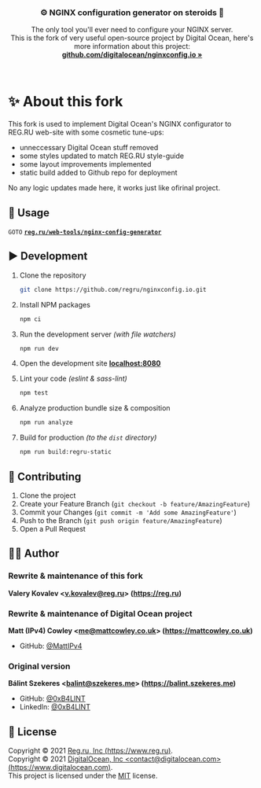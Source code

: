 <h3 align="center">⚙️ NGINX configuration generator on steroids 💉</h3>
<p align="center">
    The only tool you'll ever need to configure your NGINX server.
    <br />
    This is the fork of very useful open-source project by Digital Ocean, here's more information about this project:
    <br />
    <a href="https://github.com/digitalocean/nginxconfig.io"><strong>github.com/digitalocean/nginxconfig.io »</strong></a>
</p>

<br />

# ✨ About this fork

This fork is used to implement Digital Ocean's NGINX configurator to REG.RU web-site with some cosmetic tune-ups:

* unneccessary Digital Ocean stuff removed
* some styles updated to match REG.RU style-guide
* some layout improvements implemented
* static build added to Github repo for deployment

No any logic updates made here, it works just like ofirinal project.

## 🚀 Usage

`GOTO` **[`reg.ru/web-tools/nginx-config-generator`](https://www.reg.ru/web-tools/nginx-config-generator)**

## ▶️ Development

1. Clone the repository
    ```sh
    git clone https://github.com/regru/nginxconfig.io.git
    ```
 
2. Install NPM packages
    ```sh
    npm ci
    ```

3. Run the development server *(with file watchers)*
    ```sh
    npm run dev
    ```

4. Open the development site **[localhost:8080](http://localhost:8080)**

5. Lint your code *(eslint & sass-lint)*
    ```sh
    npm test
    ```

6. Analyze production bundle size & composition
    ```sh
    npm run analyze
    ```

7. Build for production *(to the `dist` directory)*
    ```sh
    npm run build:regru-static
    ```

## 🤝 Contributing

1. Clone the project
2. Create your Feature Branch (`git checkout -b feature/AmazingFeature`)
3. Commit your Changes (`git commit -m 'Add some AmazingFeature'`)
4. Push to the Branch (`git push origin feature/AmazingFeature`)
5. Open a Pull Request

## 👨‍💻 Author

### Rewrite & maintenance of this fork
**Valery Kovalev &lt;v.kovalev@reg.ru&gt; (https://reg.ru)**

### Rewrite & maintenance of Digital Ocean project

**Matt (IPv4) Cowley &lt;me@mattcowley.co.uk&gt; (https://mattcowley.co.uk)**
* GitHub: [@MattIPv4](https://github.com/MattIPv4)

### Original version

**Bálint Szekeres &lt;balint@szekeres.me&gt; (https://balint.szekeres.me)**
* GitHub: [@0xB4LINT](https://github.com/0xB4LINT)
* LinkedIn: [@0xB4LINT](https://www.linkedin.com/in/0xB4LINT/)

## 📝 License

Copyright © 2021 [Reg.ru, Inc (https://www.reg.ru)](https://www.reg.ru).
<br />
Copyright © 2021 [DigitalOcean, Inc &lt;contact@digitalocean.com&gt; (https://www.digitalocean.com)](https://www.digitalocean.com).
<br />
This project is licensed under the [MIT](https://github.com/digitalocean/nginxconfig.io/blob/master/LICENSE) license.
